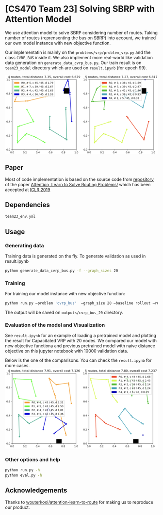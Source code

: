 # [CS470 Team 23] Solving SBRP with Attention Model

We use attention model to solve SBRP considering number of routes. Taking number of routes (reprensenting the bus on SBRP) into account, we trained our own model instance with new objective function.

Our implementatin is mainly on the `problems/vrp/problem_vrp.py` and the class `CVRP_BUS` inside it.
We also implement more real-world like validation data generation on `generate_data_cvrp_bus.py`.
Our train result is on `team23_model` directory which are used on `result.ipynb` (for epoch 99).

![TITLE EXAMPLE](images/good1.png)

## Paper
Most of code implementation is based on the source code from [repository](https://github.com/wouterkool/attention-learn-to-route) of the paper [Attention, Learn to Solve Routing Problems!](https://openreview.net/forum?id=ByxBFsRqYm) which has been accepted at [ICLR 2019](https://iclr.cc/Conferences/2019)


## Dependencies

```bash
team23_env.yml
```

## Usage

### Generating data

Training data is generated on the fly. 
To generate validation as used in result.ipynb

```bash
python generate_data_cvrp_bus.py -f --graph_sizes 20 
```

### Training

For training our model instance with new objective function:

```bash
python run.py —problem 'cvrp_bus'  —graph_size 20 —baseline rollout —run_name 'cvrp_bus_20_rollout'
```

The output will be saved on `outputs/cvrp_bus_20` directory.

### Evaluation of the model and Visualization
See `result.ipynb` for an example of loading a pretrained model and plotting the result for Capacitated VRP with 20 nodes.
We compared our model with new objective functiona and previous pretrained model with naive distance objective on this jupyter notebook with 10000 validation data. 

Below is the one of the comparisons. You can check the `result.ipynb` for more cases.
![comparison_example](images/good_github2.png)


### Other options and help
```bash
python run.py -h
python eval.py -h
```



## Acknowledgements
Thanks to [wouterkool/attention-learn-to-route](https://github.com/wouterkool/attention-learn-to-route) for making us to reproduce our product.